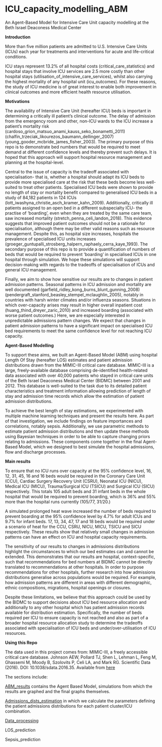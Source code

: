 # ICU_capacity_modelling_ABM
An Agent-Based Model for Intensive Care Unit capacity modelling at the Beth Israel Deaconess Medical Center

**Introduction**

More than five million patients are admitted to U.S. Intensive Care Units (ICUs) each year for treatments and interventions for acute and life-critical conditions. 

ICU stays represent 13.2\% of all hospital costs (critical_care_statistics) and hospital stays that involve ICU services are 2.5 more costly than other hospital stays (utilisation_of_intensive_care_services), whilst also carrying the highest mortality of any hospital unit (icu_outcomes). For these reasons, the study of ICU medicine is of great interest to enable both improvement in clinical outcomes and more efficient health resource utilisation.

**Motivations**

The availability of Intensive Care Unit (hereafter ICU) beds is important in determining a critically ill patient’s clinical outcome. The delay of admission from the emergency room and other, non-ICU wards to the ICU increase a patient’s mortality risk (cardoso_grion_matsuo_anami_kauss_seko_bonametti_2011) (chalfin_trzeciak_likourezos_baumann_dellinger_2007) (young_gooder_mcbride_james_fisher_2003). The primary purpose of this repo is to demonstrate bed numbers that would be required to meet demand at different confidence levels and thereby prevent such delays. It is hoped that this approach will support hospital resource management and planning at the hospital-level.

Central to the issue of capacity is the tradeoff associated with specialisation- that is, whether a hospital should adapt its ICU beds to provide more specialised care at the risk that these beds become less well-suited to treat other patients. Specialised ICU beds were shown to provide no length of stay or mortality benefit compared to generalised ICU beds in a study of 84,182 patients in 124 ICUs (lott_iwashyna_christie_asch_kramer_kahn_2009). Additionally, critically ill patients assigned to an open bed in a different subspecialty ICU- the practise of ‘boarding’, even when they are treated by the same care team, saw increased mortality (stretch_penna_celi_landon_2018). This evidence suggests that improved patient outcomes should not be a rationale for specialisation, although there may be other valid reasons such as resource management.  Despite this, as hospital size increases, hospitals the prevalence of specialised ICU units increases (groeger_guntupalli_strosberg_halpern_raphaely_cerra_kaye_1993).  The secondary purpose of this repo is to provide a quantification of numbers of beds that would be required to prevent ‘boarding’ in specialised ICUs in one hospital through simulation. We hope these simulations will support decision-making with regards to the tradeoffs of specialisation of ICUs and general ICU management.

Finally, we aim to show how sensitive our results are to changes in patient admission patterns. Seasonal patterns in ICU admission and mortality are well documented (garfield_ridley_kong_burns_blunt_gunning_2008) (pendergraft_stanford_beasley_stempel_mclaughlin_2005),  notably in countries with harsh winter climates and/or influenza seasons. Situations in which over-capacity arises may result in higher overall inpatient cost (huang_thind_dreyer_zaric_2010) and increased boarding (associated with worse patient outcomes.) Here, we are especially interested in unpredictable admissions pattern changes. We expect that changes in patient admission patterns to have a significant impact on specialised ICU bed requirements to meet the same confidence level for not reaching ICU capacity.

**Agent-Based Modelling**

To support these aims, we built an Agent-Based Model (ABM) using hospital Length Of Stay (hereafter LOS) estimates and patient admission distributions drawn from the MIMIC-III critical care database. MIMIC-III is a large, freely-available database comprising de-identified health-related data associated with over 40,000 patients who stayed in critical care units of the Beth Israel Deaconess Medical Center (BIDMC) between 2001 and 2012. This database is well-suited to the task due to its detailed patient characteristics and treatment information allowing prediction of length of stay and admission time records which allow the estimation of patient admission distributions.

To achieve the best length of stay estimations, we experimented with multiple machine learning techniques and present the results here. As part of that investigation, we include findings on feature importances and correlations, notably sepsis. Additionally, we use parametric methods to estimate patient admission distributions and then update these methods using Bayesian techniques in order to be able to capture changing priors relating to admissions. These components come together in the final Agent-Based Model, which we designed to best simulate the hospital admissions, flow and discharge processes.

**Main results**

 To ensure that no ICU runs over capacity at the 95\% confidence level, 16, 12, 31, 45, 16 and 16 beds would be required in the Coronary Care Unit (CCU), Cardiac Surgery Recovery Unit (CSRU), Neonatal ICU (NICU), Medical ICU (MICU), Trauma/Surgical ICU (TSICU) and Surgical ICU (SICU) respectively. This totals 105 adult beds and 31 infant beds in the whole hospital that would be required to prevent boarding, which is 36\% and 55\% more than the hospital runs currently (105/77, 31/20.) 

A simulated prolonged heat wave increased the number of beds required to prevent boarding at the 95\% confidence level by 4.7\% for adult ICUs and 9.7\% for infant beds. 17, 13, 34, 47, 17 and 18 beds would be required under a scenario of heat for the CCU, CSRU, NICU, MICU, TSICU and SICU respectively. These results show that relatively small changes in admission patterns can have an effect on ICU and hospital capacity requirements.

The sensitivity of our results to changes in admissions distributions highlight the circumstances to which our bed estimates can and cannot be extended. This demonstrates that our results are hospital, context-specific, such that recommendations for bed numbers at BIDMC cannot be directly translated to recommendations at other hospitals. In order to purpose recommendations for other hospitals, further research into how admissions distributions generalise across populations would be required. For example, how admission patterns are different in areas with different demographic, ethnic compositions, migrations, hospital openings or closures.

Despite these limitations, we believe that this approach could be used by the BIDMC to support decisions about ICU bed resource allocation and additionally to any other hospital which has patient admission records available for distribution estimation. Specifically, the number of beds required per ICU to ensure capacity is not reached and also as part of a broader hospital resource allocation study to determine the tradeoffs associated with specialisation of ICU beds and under/over-utilisation of ICU resources.

**Using this Repo**

The data used in this project comes from: MIMIC-III, a freely accessible critical care database. Johnson AEW, Pollard TJ, Shen L, Lehman L, Feng M, Ghassemi M, Moody B, Szolovits P, Celi LA, and Mark RG. Scientific Data (2016). DOI: 10.1038/sdata.2016.35. Available from [here](http://www.nature.com/articles/sdata201635)

The sections include:

[ABM_results](https://github.com/c-maine/ICU_capacity_modelling_ABM/tree/master/ABM_results) contains the Agent Based Model, simulations from which the results are graphed and the final graphs themselves.

[Admissions_dists_estimation](https://github.com/c-maine/ICU_capacity_modelling_ABM/tree/master/Admissions_dists_estimation) in which we calculate the parameters defining the patient admissions distributions for each patient cluster/ICU combination. 

[Data_processing](https://github.com/c-maine/ICU_capacity_modelling_ABM/tree/master/Data_processing)

LOS_prediction

Sepsis_prediction
